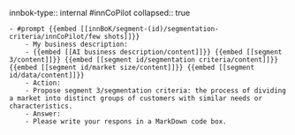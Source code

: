 innbok-type:: internal
#innCoPilot
collapsed:: true

	- #prompt {{embed [[innBoK/segment-(id)/segmentation-criteria/innCoPilot/few shots]]}}
		- My business description:
		- {{embed [[AI business description/content]]}} {{embed [[segment 3/content]]}} {{embed [[segment id/segmentation criteria/content]]}} {{embed [[segment id/market size/content]]}} {{embed [[segment id/data/content]]}}
		- Action:
		- Propose segment 3/segmentation criteria: the process of dividing a market into distinct groups of customers with similar needs or characteristics.
		- Answer:
		- Please write your respons in a MarkDown code box.